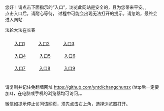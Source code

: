您好！请点击下面指示的“入口”，浏览此网站是安全的，且为您带来平安。。 <br/>
点击入口后，请耐心等待， 过程中可能会出现无法打开的提示，请忽略，最终会进入网站. </br>

法轮大法在长春<br/>
<div style="padding:10px"><a style="margin:20px" target="_blank" href="https://d28n1zyqr3lu2c.cloudfront.net/2Qpsp?eejxwiqp" id="ccLink1" rel="nofollow">入口1</a> <a target="_blank" style="margin:20px" href="https://d21ux1sb5z5y18.cloudfront.net/2Qpsp?feypa" id="ccLink2" rel="nofollow">入口2</a> <a style="margin:20px" target="_blank" href="https://d37m4ducfbi1ly.cloudfront.net/2Qpsp?nwuaui" id="ccLink3" rel="nofollow">入口3</a></div>

<div style="padding:10px" ><a style="margin:20px" target="_blank" href="https://d28n1zyqr3lu2c.cloudfront.net/2Qpsp?eejxwiqp" id="ccLink4" rel="nofollow">入口4</a> <a style="margin:20px" href="https://d21ux1sb5z5y18.cloudfront.net/2Qpsp?feypa" target="_blank" id="ccLink5" rel="nofollow">入口5</a> <a style="margin:20px" href="https://d37m4ducfbi1ly.cloudfront.net/2Qpsp?nwuaui" target="_blank" id="ccLink6" rel="nofollow">入口6</a></div>

<div style="padding:10px"><a style="margin:20px" target="_blank" href="https://d28n1zyqr3lu2c.cloudfront.net/2Qpsp?eejxwiqp" id="ccLink7" rel="nofollow">入口7</a> <a style="margin:20px" href="https://d21ux1sb5z5y18.cloudfront.net/2Qpsp?feypa" target="_blank" id="ccLink8" rel="nofollow">入口8</a> <a style="margin:20px" target="_blank" href="https://d37m4ducfbi1ly.cloudfront.net/2Qpsp?nwuaui" id="ccLink9" rel="nofollow">入口9</a></div>

<br/>



请复制并记住免翻墙网址 https://github.com/yntd/changchunzx (http后一定要加s)，在电脑或手机的浏览器均可访问。。<br/>

微信如提示停止访问该网页，须先点击右上角，选择浏览器打开。
